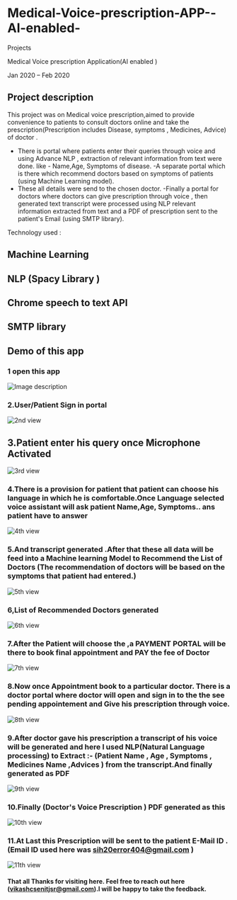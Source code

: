# Medical-Voice-prescription-APP--AI-enabled-

Projects

Medical Voice prescription Application(AI enabled )

Jan 2020 – Feb 2020

## Project description
This project was on Medical voice prescription,aimed to provide convenience
to patients to consult doctors online and take the prescription(Prescription includes Disease, symptoms , Medicines, Advice) of doctor .
- There is portal where patients enter their queries through voice and using Advance NLP , extraction of relevant information from text were done. like - Name,Age, Symptoms of disease.
-A separate portal which is there which recommend doctors based on symptoms of patients (using Machine Learning model).
- These all details were send to the chosen doctor.
-Finally a portal for doctors where doctors can give prescription through voice , then generated text transcript were processed using NLP
relevant information extracted from text and a PDF of prescription sent to the patient's Email (using SMTP library).

Technology used :

## Machine Learning
## NLP (Spacy Library )
## Chrome speech to text API
## SMTP library 

## Demo of this app 

### 1 open this app

![Image description](https://github.com/vikashnitjsr/Medical-Voice-prescription-APP--AI-enabled-/blob/master/Department_recommend/Screenshot%20from%202020-04-22%2014-14-47.png)

### 2.User/Patient  Sign in portal
![2nd view](https://github.com/vikashnitjsr/Medical-Voice-prescription-APP--AI-enabled-/blob/master/Department_recommend/Screenshot%20from%202020-04-22%2014-14-55.png)

## 3.Patient enter his query once Microphone Activated 
![3rd view](https://github.com/vikashnitjsr/Medical-Voice-prescription-APP--AI-enabled-/blob/master/Department_recommend/Screenshot%20from%202020-04-22%2014-15-03.png)

### 4.There is a provision for patient that patient can choose his language in which he is comfortable.Once Language selected voice assistant will ask patient Name,Age, Symptoms.. ans patient have to answer
![4th view](https://github.com/vikashnitjsr/Medical-Voice-prescription-APP--AI-enabled-/blob/master/Department_recommend/Screenshot%20from%202020-04-22%2014-15-09.png)

### 5.And transcript generated .After that these all data will be feed into a Machine learning Model to Recommend the List of Doctors (The recommendation of doctors will be based on the symptoms that patient had entered.)
![5th view](https://github.com/vikashnitjsr/Medical-Voice-prescription-APP--AI-enabled-/blob/master/Department_recommend/Screenshot%20from%202020-04-22%2014-15-16.png)

### 6,List of Recommended Doctors generated
![6th view](https://github.com/vikashnitjsr/Medical-Voice-prescription-APP--AI-enabled-/blob/master/Department_recommend/Screenshot%20from%202020-04-22%2014-15-23.png)

### 7.After the Patient will choose the ,a PAYMENT PORTAL will be there to book final appointment and PAY the fee of Doctor
![7th view](https://github.com/vikashnitjsr/Medical-Voice-prescription-APP--AI-enabled-/blob/master/Department_recommend/Screenshot%20from%202020-04-22%2014-15-32.png)

### 8.Now once Appointment book to a particular doctor. There is a doctor portal where doctor will open and sign in to the the see pending appointement and Give his prescription through voice.

![8th view](https://github.com/vikashnitjsr/Medical-Voice-prescription-APP--AI-enabled-/blob/master/Department_recommend/Screenshot%20from%202020-04-22%2014-15-40.png)

### 9.After doctor gave his prescription a transcript of his voice will be generated and here I used NLP(Natural Language processing) to Extract :- (Patient  Name , Age , Symptoms , Medicines Name ,Advices ) from the transcript.And finally generated as PDF

![9th view](https://github.com/vikashnitjsr/Medical-Voice-prescription-APP--AI-enabled-/blob/master/Department_recommend/Screenshot%20from%202020-04-22%2014-15-46.png)

### 10.Finally (Doctor's Voice Prescription ) PDF generated as this
![10th view](https://github.com/vikashnitjsr/Medical-Voice-prescription-APP--AI-enabled-/blob/master/Department_recommend/Screenshot%20from%202020-04-22%2014-15-52.png)

### 11.At Last this Prescription will be sent to the patient E-Mail ID .(Email ID used here was sih20error404@gmail.com )
![11th view](https://github.com/vikashnitjsr/Medical-Voice-prescription-APP--AI-enabled-/blob/master/Department_recommend/Screenshot%20from%202020-04-22%2014-15-58.png)


#### That all Thanks for visiting here. Feel free to reach out here (vikashcsenitjsr@gmail.com).I will be happy to take the feedback.












